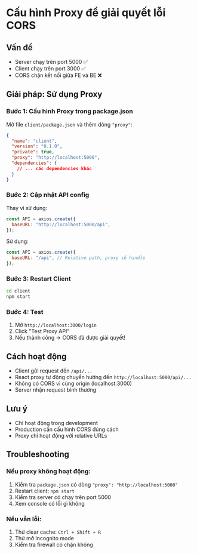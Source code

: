 # Cấu hình Proxy để giải quyết lỗi CORS

## Vấn đề

- Server chạy trên port 5000 ✅
- Client chạy trên port 3000 ✅
- CORS chặn kết nối giữa FE và BE ❌

## Giải pháp: Sử dụng Proxy

### Bước 1: Cấu hình Proxy trong package.json

Mở file `client/package.json` và thêm dòng `"proxy"`:

```json
{
  "name": "client",
  "version": "0.1.0",
  "private": true,
  "proxy": "http://localhost:5000",
  "dependencies": {
    // ... các dependencies khác
  }
}
```

### Bước 2: Cập nhật API config

Thay vì sử dụng:

```javascript
const API = axios.create({
  baseURL: "http://localhost:5000/api",
});
```

Sử dụng:

```javascript
const API = axios.create({
  baseURL: "/api", // Relative path, proxy sẽ handle
});
```

### Bước 3: Restart Client

```bash
cd client
npm start
```

### Bước 4: Test

1. Mở `http://localhost:3000/login`
2. Click "Test Proxy API"
3. Nếu thành công → CORS đã được giải quyết!

## Cách hoạt động

- Client gửi request đến `/api/...`
- React proxy tự động chuyển hướng đến `http://localhost:5000/api/...`
- Không có CORS vì cùng origin (localhost:3000)
- Server nhận request bình thường

## Lưu ý

- Chỉ hoạt động trong development
- Production cần cấu hình CORS đúng cách
- Proxy chỉ hoạt động với relative URLs

## Troubleshooting

### Nếu proxy không hoạt động:

1. Kiểm tra `package.json` có dòng `"proxy": "http://localhost:5000"`
2. Restart client: `npm start`
3. Kiểm tra server có chạy trên port 5000
4. Xem console có lỗi gì không

### Nếu vẫn lỗi:

1. Thử clear cache: `Ctrl + Shift + R`
2. Thử mở Incognito mode
3. Kiểm tra firewall có chặn không

